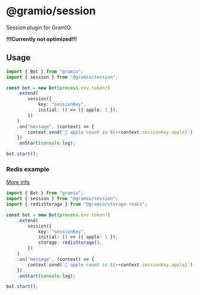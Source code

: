 # @gramio/session

Session plugin for GramIO.

**!!!Currently not optimized!!!**

## Usage

```ts
import { Bot } from "gramio";
import { session } from "@gramio/session";

const bot = new Bot(process.env.token!)
    .extend(
        session({
            key: "sessionKey",
            initial: () => ({ apple: 1 }),
        })
    )
    .on("message", (context) => {
        context.send(`🍏 apple count is ${++context.sessionKey.apple}`);
    })
    .onStart(console.log);

bot.start();
```

### Redis example

[More info](https://github.com/gramiojs/storages/tree/master/packages/redis)

```ts
import { Bot } from "gramio";
import { session } from "@gramio/session";
import { redisStorage } from "@gramio/storage-redis";

const bot = new Bot(process.env.token!)
    .extend(
        session({
            key: "sessionKey",
            initial: () => ({ apple: 1 }),
            storage: redisStorage(),
        })
    )
    .on("message", (context) => {
        context.send(`🍏 apple count is ${++context.sessionKey.apple}`);
    })
    .onStart(console.log);

bot.start();
```
